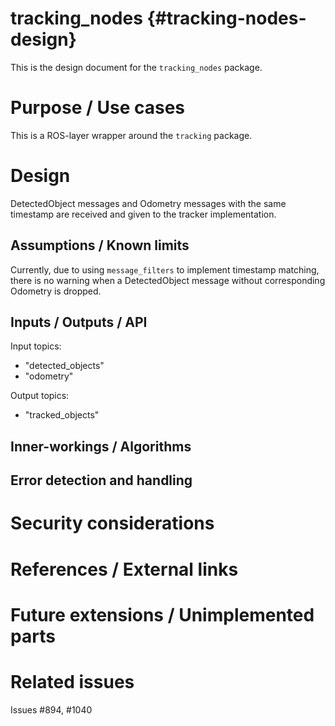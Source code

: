 tracking_nodes {#tracking-nodes-design}
===========

This is the design document for the `tracking_nodes` package.


# Purpose / Use cases
<!-- Required -->
<!-- Things to consider:
    - Why did we implement this feature? -->
This is a ROS-layer wrapper around the `tracking` package.


# Design
<!-- Required -->
<!-- Things to consider:
    - How does it work? -->
DetectedObject messages and Odometry messages with the same timestamp are received and given to the tracker implementation.


## Assumptions / Known limits
<!-- Required -->
Currently, due to using `message_filters` to implement timestamp matching, there is no warning when a DetectedObject message without corresponding Odometry is dropped.


## Inputs / Outputs / API
<!-- Required -->
<!-- Things to consider:
    - How do you use the package / API? -->
Input topics:
* "detected_objects"
* "odometry"

Output topics:
* "tracked_objects"


## Inner-workings / Algorithms
<!-- If applicable -->


## Error detection and handling
<!-- Required -->


# Security considerations
<!-- Required -->
<!-- Things to consider:
- Spoofing (How do you check for and handle fake input?)
- Tampering (How do you check for and handle tampered input?)
- Repudiation (How are you affected by the actions of external actors?).
- Information Disclosure (Can data leak?).
- Denial of Service (How do you handle spamming?).
- Elevation of Privilege (Do you need to change permission levels during execution?) -->


# References / External links
<!-- Optional -->


# Future extensions / Unimplemented parts
<!-- Optional -->


# Related issues
<!-- Required -->
Issues #894, #1040